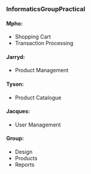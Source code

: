 ### InformaticsGroupPractical

#### Mpho:
* Shopping Cart
* Transaction Processing  

#### Jarryd:
* Product Management

#### Tyson: 
* Product Catalogue

#### Jacques: 
* User Management

#### Group: 
* Design 
* Products 
* Reports

